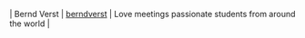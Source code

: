 | Bernd Verst | [berndverst](github.com/berndverst) | Love meetings passionate students from around the world |

